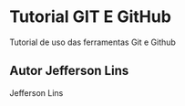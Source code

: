 # Tutorial GIT E GitHub
Tutorial de uso das ferramentas Git e Github
## Autor Jefferson Lins 
Jefferson Lins 
